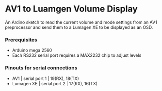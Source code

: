 # AV1 to Luamgen Volume Display

An Ardino sketch to read the current volume and mode settings from an AV1 preprocessor and send them to a Lumagen XE to be displayed as an OSD.

### Prerequisites

* Arduino mega 2560
* Each RS232 serial port requires a MAX2232 chip to adjust levels


### Pinouts for serial connections

* AV1 | serial port 1 | 19(RX), 18(TX)
* Lumagen XE | serial port 2 | 17(RX), 16(TX)

